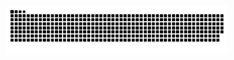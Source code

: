 <p align="center"> 

  ![Snake animation](https://github.com/pjxsantos/pjxsantos/blob/output/github-contribution-grid-snake.svg)
 </p>